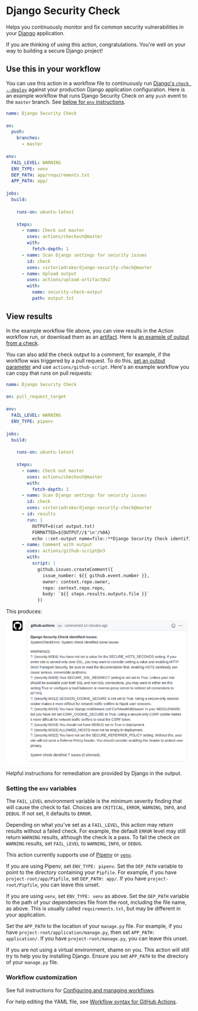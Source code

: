 # Django Security Check

Helps you continuously monitor and fix common security vulnerabilities in your [Django](https://www.djangoproject.com/) application.

If you are thinking of using this action, congratulations. You're well on your way to building a secure Django project!

## Use this in your workflow

You can use this action in a workflow file to continuously run [Django's `check --deploy`](https://docs.djangoproject.com/en/3.0/ref/django-admin/#check) against your production Django application configuration. Here is an example workflow that runs Django Security Check on any `push` event to the `master` branch. See [below for `env` instructions](https://github.com/victoriadrake/django-security-check#setting-the-env-variables).

```yml
name: Django Security Check

on:
  push:
    branches:
      - master

env:
  FAIL_LEVEL: WARNING
  ENV_TYPE: venv
  DEP_PATH: app/requirements.txt
  APP_PATH: app/

jobs:
  build:

    runs-on: ubuntu-latest

    steps:
      - name: Check out master
        uses: actions/checkout@master
        with:
          fetch-depth: 1
      - name: Scan Django settings for security issues
        id: check
        uses: victoriadrake/django-security-check@master
      - name: Upload output
        uses: actions/upload-artifact@v2
        with:
          name: security-check-output
          path: output.txt
```

## View results

In the example workflow file above, you can view results in the Action workflow run, or download them as an [artifact](https://docs.github.com/en/actions/configuring-and-managing-workflows/persisting-workflow-data-using-artifacts). Here is [an example of output from a check](https://github.com/victoriadrake/react-in-django/runs/1016213333?check_suite_focus=true#step:4:45).

You can also add the check output to a comment, for example, if the workflow was triggered by a pull request. To do this, [set an output parameter](https://docs.github.com/en/actions/reference/workflow-commands-for-github-actions#setting-an-output-parameter) and use `actions/github-script`. Here's an example workflow you can copy that runs on pull requests:

```yml
name: Django Security Check

on: pull_request_target

env:
  FAIL_LEVEL: WARNING
  ENV_TYPE: pipenv

jobs:
  build:

    runs-on: ubuntu-latest

    steps:
      - name: Check out master
        uses: actions/checkout@master
        with:
          fetch-depth: 1
      - name: Scan Django settings for security issues
        id: check
        uses: victoriadrake/django-security-check@master
      - id: results
        run: |
          OUTPUT=$(cat output.txt)
          FORMATTED=${OUTPUT//$'\n'/%0A}
          echo ::set-output name=file::**Django Security Check identified issues:** %0A$FORMATTED
      - name: Comment with output
        uses: actions/github-script@v3
        with:
          script: |
            github.issues.createComment({
              issue_number: ${{ github.event.number }},
              owner: context.repo.owner,
              repo: context.repo.repo,
              body: `${{ steps.results.outputs.file }}`
            })
```

This produces:

![Screenshot of security check output in comment](screenshot.png)

Helpful instructions for remediation are provided by Django in the output.

### Setting the `env` variables

The `FAIL_LEVEL` environment variable is the minimum severity finding that will cause the check to fail. Choices are `CRITICAL`, `ERROR`, `WARNING`, `INFO`, and `DEBUG`. If not set, it defaults to `ERROR`.

Depending on what you've set as a `FAIL_LEVEL`, this action may return results without a failed check. For example, the default `ERROR` level may still return `WARNING` results, although the check is a pass. To fail the check on `WARNING` results, set `FAIL_LEVEL` to `WARNING`, `INFO`, or `DEBUG`.

This action currently supports use of [Pipenv](https://pipenv.pypa.io/en/latest/) or [`venv`](https://docs.python.org/3/library/venv.html#module-venv).

If you are using Pipenv, set `ENV_TYPE: pipenv`. Set the `DEP_PATH` variable to point to the directory containing your `Pipfile`. For example, if you have `project-root/app/Pipfile`, set `DEP_PATH: app/`. If you have `project-root/Pipfile`, you can leave this unset.

If you are using `venv`, set `ENV_TYPE: venv` as above. Set the `DEP_PATH` variable to the path of your dependencies file from the root, including the file name, as above. This is usually called `requirements.txt`, but may be different in your application.

Set the `APP_PATH` to the location of your `manage.py` file. For example, if you have `project-root/application/manage.py`, then set `APP_PATH: application/`. If you have `project-root/manage.py`, you can leave this unset.

If you are not using a virtual environment, shame on you. This action will still try to help you by installing Django. Ensure you set `APP_PATH` to the directory of your `manage.py` file.

### Workflow customization

See full instructions for [Configuring and managing workflows](https://help.github.com/en/actions/configuring-and-managing-workflows).

For help editing the YAML file, see [Workflow syntax for GitHub Actions](https://help.github.com/en/actions/automating-your-workflow-with-github-actions/workflow-syntax-for-github-actions).
